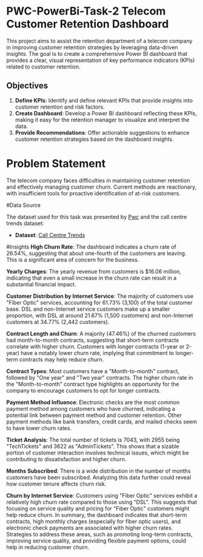 
# PWC-PowerBi-Task-2 Telecom Customer Retention Dashboard


 This project aims to assist the retention department of a telecom company in improving customer retention strategies by leveraging data-driven insights. The goal is to create a comprehensive Power BI dashboard that provides a clear, visual representation of key performance indicators (KPIs) related to customer retention.

## Objectives

1. **Define KPIs**: Identify and define relevant KPIs that provide insights into customer retention and risk factors.
2. **Create Dashboard**: Develop a Power BI dashboard reflecting these KPIs, making it easy for the retention manager to visualize and interpret the data.
3. **Provide Recommendations**: Offer actionable suggestions to enhance customer retention strategies based on the dashboard insights.

 # Problem Statement
The telecom company faces difficulties in maintaining customer retention and effectively managing customer churn. Current methods are reactionary, with insufficient tools for proactive identification of at-risk customers.

#Data Source

The dataset used for this task was presented by [Pwc](https://www.pwc.com) and the call centre trends dataset:

- **Dataset**: [Call Centre Trends](calldata.xlsx)
  
#Insights
**High Churn Rate**: The dashboard indicates a churn rate of 26.54%, suggesting that about one-fourth of the customers are leaving. This is a significant area of concern for the business.

**Yearly Charges**: The yearly revenue from customers is $16.06 million, indicating that even a small increase in the churn rate can result in a substantial financial impact.

**Customer Distribution by Internet Service**:
The majority of customers use "Fiber Optic" services, accounting for 61.73% (3,100) of the total customer base.
DSL and non-Internet service customers make up a smaller proportion, with DSL at around 21.67% (1,500 customers) and non-Internet customers at 34.77% (2,442 customers).

**Contract Length and Churn**:
A majority (47.46%) of the churned customers had month-to-month contracts, suggesting that short-term contracts correlate with higher churn.
Customers with longer contracts (1-year or 2-year) have a notably lower churn rate, implying that commitment to longer-term contracts may help reduce churn.

**Contract Types**:
Most customers have a "Month-to-month" contract, followed by "One year" and "Two year" contracts. The higher churn rate in the "Month-to-month" contract type highlights an opportunity for the company to encourage customers to opt for longer contracts.

**Payment Method Influence**:
Electronic checks are the most common payment method among customers who have churned, indicating a potential link between payment method and customer retention.
Other payment methods like bank transfers, credit cards, and mailed checks seem to have lower churn rates.

**Ticket Analysis**:
The total number of tickets is 7043, with 2955 being "TechTickets" and 3622 as "AdminTickets". This shows that a sizable portion of customer interaction involves technical issues, which might be contributing to dissatisfaction and higher churn.

**Months Subscribed**:
There is a wide distribution in the number of months customers have been subscribed. Analyzing this data further could reveal how customer tenure affects churn risk.

**Churn by Internet Service**:
Customers using "Fiber Optic" services exhibit a relatively high churn rate compared to those using "DSL". This suggests that focusing on service quality and pricing for "Fiber Optic" customers might help reduce churn.
In summary, the dashboard indicates that short-term contracts, high monthly charges (especially for fiber optic users), and electronic check payments are associated with higher churn rates. Strategies to address these areas, such as promoting long-term contracts, improving service quality, and providing flexible payment options, could help in reducing customer churn.


